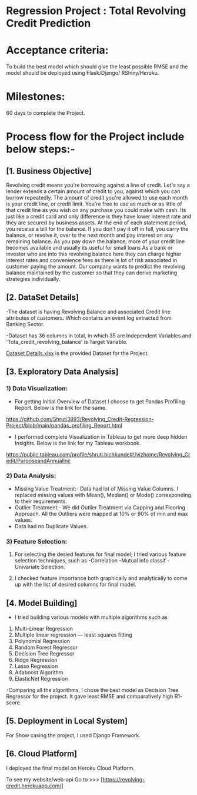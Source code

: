 # Regression Project : Total Revolving Credit Prediction


# Acceptance criteria: 
To build the best model which should give the least possible RMSE  and the model should be deployed using Flask/Django/ RShiny/Heroku.

# Milestones: 
60 days to complete the Project.

# Process flow for the Project include below steps:-

## [1. Business Objective]
Revolving credit means you're borrowing against a line of credit. Let's say a lender extends a certain amount of credit to you, against which you can borrow repeatedly. The amount of credit you're allowed to use each month is your credit line, or credit limit. You're free to use as much or as little of that credit line as you wish on any purchase you could make with cash. Its just like a credit card and only difference is they have lower interest rate and they are secured by business assets.
At the end of each statement period, you receive a bill for the balance. If you don't pay it off in full, you carry the balance, or revolve it, over to the next month and pay interest on any remaining balance. As you pay down the balance, more of your credit line becomes available and usually its useful for small loans
As a bank or investor who are into this revolving balance here they can charge higher interest rates and convenience fees as there is lot of risk associated in customer paying the amount. Our company wants to predict the revolving balance maintained by the customer so that they can derive marketing strategies individually.

## [2. DataSet Details]
-The dataset is having Revolving Balance and associated Credit line attributes of customers. Which contains an event log extracted from Banking Sector.

-Dataset has 36 columns in total, in which 35 are Independent Variables and 'Tota_credit_revolving_balance' is Target Variable. 

[Dataset Details.xlsx](https://github.com/Shruti3893/Revolving_Credit-Regression-Project/blob/main/Dataset%20Details.xlsx) is the provided Dataset for the Project.

## [3. Exploratory Data Analysis]

### 1) Data Visualization:
- For getting Initial Overview of Dataset I choose to get Pandas Profiling Report. Below is the link for the same.

https://github.com/Shruti3893/Revolving_Credit-Regression-Project/blob/main/pandas_profiling_Report.html

- I performed complete Visualization in Tableau to get more deep hidden Insights. Below is the link for my Tableau workbook.

https://public.tableau.com/profile/shruti.bichkunde#!/vizhome/Revolving_Credit/PurposeandAnnualInc

### 2) Data Analysis:
- Missing Value Treatment:-
Data had lot of Missing Value Columns. I replaced missing values with Mean(), Median() or Mode() corresponding to their requirements.
- Outlier Treatment:-
We did Outlier Treatment via Capping and Flooring Approach. All the Outliers were mapped at 10% or 90% of min and max values.
- Data had no Duplicate Values. 

### 3) Feature Selection:
1. For selecting the desied features for final model, I tried various feature selection techniques, such as 
-Correlation
-Mutual info classif 
-Univariate Selection. 

2. I checked feature importance both graphically and analytically to come up with the list of desired columns for final model.

## [4. Model Building]
- I tried building various models with multiple algorithms such as 
1) Multi-Linear Regression
2) Multiple linear regression — least squares fitting
3) Polynomial Regression  
4) Random Forest Regressor
5) Decision Tree Regressor
6) Ridge Regression
7) Lasso Regression
8) Adaboost Algorithm
9) ElasticNet Regression

-Comparing all the algorithms, I chose the best model as Decision Tree Regressor for the project. It gave least RMSE and comparatively high R1-score.

## [5. Deployment in Local System]
For Show casing the project, I used Django Framework.

## [6. Cloud Platform]
I deployed the final model on Heroku Cloud Platform. 

To see my website/web-api Go to >>> [https://revolving-credit.herokuapp.com/]
